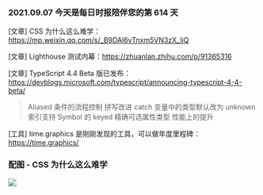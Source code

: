 ### 2021.09.07 今天是每日时报陪伴您的第 614 天

[文章] CSS 为什么这么难学：<https://mp.weixin.qq.com/s/_B9DAl6yTnxm5VN3zX_ljQ>

[文章] Lighthouse 测试内幕：<https://zhuanlan.zhihu.com/p/91365316>

[文章] TypeScript 4.4 Beta 版已发布：<https://devblogs.microsoft.com/typescript/announcing-typescript-4-4-beta/>
> Aliased 条件的流程控制
> 拼写改进
> catch 变量中的类型默认改为 unknown
> 索引支持 Symbol 的 keyed
> 精确可选属性类型
> 性能上的提升

[工具] time.graphics 是刚刚发现的工具，可以做年度里程碑：<https://time.graphics/>

### 配图 - CSS 为什么这么难学

![](http://qn.40zhe.com/zaobao/20210902164504.png)
